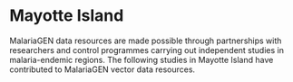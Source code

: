 # Mayotte Island

MalariaGEN data resources are made possible through partnerships with researchers and control programmes carrying out independent studies in malaria-endemic regions. The following studies in Mayotte Island have contributed to MalariaGEN vector data resources.

```{tableofcontents}
```
